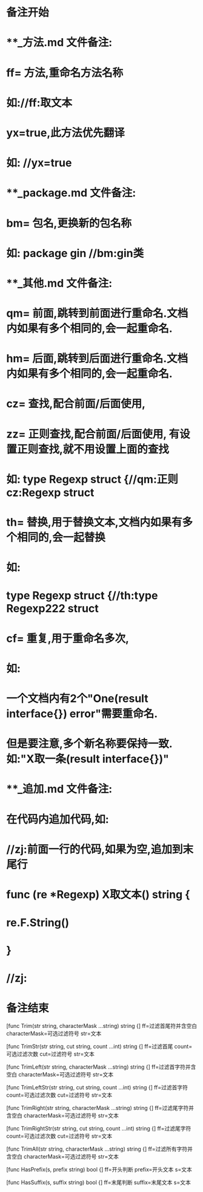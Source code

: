 # 备注开始
# **_方法.md 文件备注:
# ff= 方法,重命名方法名称
# 如://ff:取文本
#
# yx=true,此方法优先翻译
# 如: //yx=true

# **_package.md 文件备注:
# bm= 包名,更换新的包名称 
# 如: package gin //bm:gin类

# **_其他.md 文件备注:
# qm= 前面,跳转到前面进行重命名.文档内如果有多个相同的,会一起重命名.
# hm= 后面,跳转到后面进行重命名.文档内如果有多个相同的,会一起重命名.
# cz= 查找,配合前面/后面使用,
# zz= 正则查找,配合前面/后面使用, 有设置正则查找,就不用设置上面的查找
# 如: type Regexp struct {//qm:正则 cz:Regexp struct
#
# th= 替换,用于替换文本,文档内如果有多个相同的,会一起替换
# 如:
# type Regexp struct {//th:type Regexp222 struct
#
# cf= 重复,用于重命名多次,
# 如: 
# 一个文档内有2个"One(result interface{}) error"需要重命名.
# 但是要注意,多个新名称要保持一致. 如:"X取一条(result interface{})"

# **_追加.md 文件备注:
# 在代码内追加代码,如:
# //zj:前面一行的代码,如果为空,追加到末尾行
# func (re *Regexp) X取文本() string { 
# re.F.String()
# }
# //zj:
# 备注结束

[func Trim(str string, characterMask ...string) string {]
ff=过滤首尾符并含空白
characterMask=可选过滤符号
str=文本

[func TrimStr(str string, cut string, count ...int) string {]
ff=过滤首尾
count=可选过滤次数
cut=过滤符号
str=文本

[func TrimLeft(str string, characterMask ...string) string {]
ff=过滤首字符并含空白
characterMask=可选过滤符号
str=文本

[func TrimLeftStr(str string, cut string, count ...int) string {]
ff=过滤首字符
count=可选过滤次数
cut=过滤符号
str=文本

[func TrimRight(str string, characterMask ...string) string {]
ff=过滤尾字符并含空白
characterMask=可选过滤符号
str=文本

[func TrimRightStr(str string, cut string, count ...int) string {]
ff=过滤尾字符
count=可选过滤次数
cut=过滤符号
str=文本

[func TrimAll(str string, characterMask ...string) string {]
ff=过滤所有字符并含空白
characterMask=可选过滤符号
str=文本

[func HasPrefix(s, prefix string) bool {]
ff=开头判断
prefix=开头文本
s=文本

[func HasSuffix(s, suffix string) bool {]
ff=末尾判断
suffix=末尾文本
s=文本
